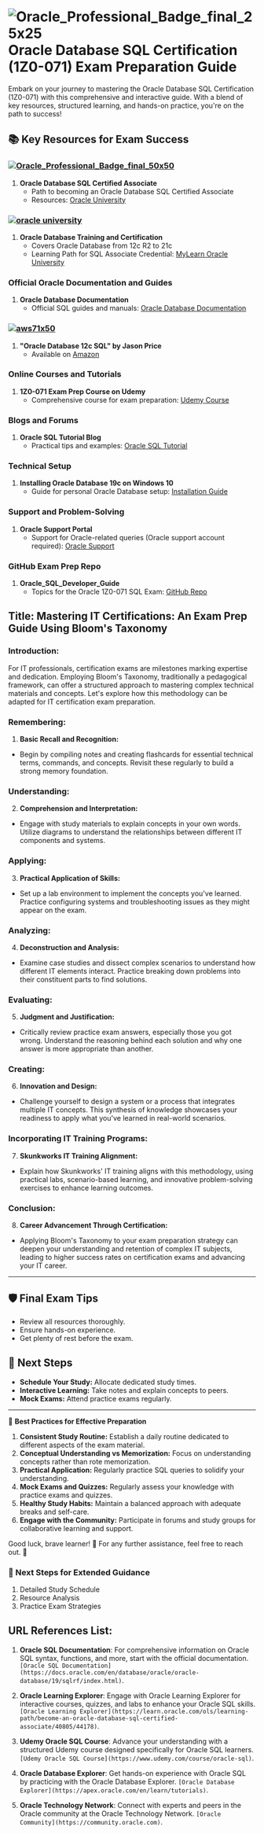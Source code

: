 # ![Oracle_Professional_Badge_final_25x25](https://github.com/skunkworksza/ken099-lunde/assets/126121348/fdb530d1-7a6e-4464-9dfb-4bb1d2715ef8) Oracle Database SQL Certification (1Z0-071) Exam Preparation Guide

Embark on your journey to mastering the Oracle Database SQL Certification (1Z0-071) with this comprehensive and interactive guide. With a blend of key resources, structured learning, and hands-on practice, you're on the path to success!

## 📚 **Key Resources for Exam Success**

### [![Oracle_Professional_Badge_final_50x50](https://github.com/skunkworksza/ken099-lunde/assets/126121348/38da7aa1-7ba9-4baf-8236-04133a293697)](https://education.oracle.com/oracle-database-sql-certified-associate/trackp_457)
1. **Oracle Database SQL Certified Associate**
   - Path to becoming an Oracle Database SQL Certified Associate
   - Resources: [Oracle University](https://education.oracle.com/)

### [![oracle university](https://github.com/skunkworksza/ken099-lunde/assets/126121348/aad7362f-ef34-4df6-8e2c-fea287f5375c)](https://education.oracle.com/product/pexam_1Z0-071)
1. **Oracle Database Training and Certification**
   - Covers Oracle Database from 12c R2 to 21c
   - Learning Path for SQL Associate Credential: [MyLearn Oracle University](https://education.oracle.com/product/pexam_1Z0-071)

### Official Oracle Documentation and Guides
1. **Oracle Database Documentation**
   - Official SQL guides and manuals: [Oracle Database Documentation](https://docs.oracle.com/en/database/)

### [![aws71x50](https://github.com/skunkworksza/ken099-lunde/assets/126121348/19003335-9fa4-491e-9f80-ef6c984cb3a3)](https://a.co/d/iS7egJq) 
1. **"Oracle Database 12c SQL" by Jason Price**
   - Available on [Amazon](https://a.co/d/iS7egJq)

### Online Courses and Tutorials
1. **1Z0-071 Exam Prep Course on Udemy**
   - Comprehensive course for exam preparation: [Udemy Course](https://www.udemy.com/course/oracle-database-sql-certified-associate-1z0-071-exam-prep/)

### Blogs and Forums
1. **Oracle SQL Tutorial Blog**
   - Practical tips and examples: [Oracle SQL Tutorial](https://www.oracle.com/sql-tutorial/)

### Technical Setup
1. **Installing Oracle Database 19c on Windows 10**
   - Guide for personal Oracle Database setup: [Installation Guide](https://www.oracle.com/database/technologies/appdev/sqldeveloper-19c.html)

### Support and Problem-Solving
1. **Oracle Support Portal**
   - Support for Oracle-related queries (Oracle support account required): [Oracle Support](https://support.oracle.com/)

### GitHub Exam Prep Repo
1. **Oracle_SQL_Developer_Guide**
   - Topics for the Oracle 1Z0-071 SQL Exam: [GitHub Repo](https://github.com/)

## **Title: Mastering IT Certifications: An Exam Prep Guide Using Bloom's Taxonomy**

### **Introduction:**
For IT professionals, certification exams are milestones marking expertise and dedication. Employing Bloom's Taxonomy, traditionally a pedagogical framework, can offer a structured approach to mastering complex technical materials and concepts. Let's explore how this methodology can be adapted for IT certification exam preparation.

### **Remembering:**
1. **Basic Recall and Recognition:**
  - Begin by compiling notes and creating flashcards for essential technical terms, commands, and concepts. Revisit these regularly to build a strong memory foundation.

### **Understanding:**
2. **Comprehension and Interpretation:**
  - Engage with study materials to explain concepts in your own words. Utilize diagrams to understand the relationships between different IT components and systems.

### **Applying:**
3. **Practical Application of Skills:**
  - Set up a lab environment to implement the concepts you've learned. Practice configuring systems and troubleshooting issues as they might appear on the exam.

### **Analyzing:**
4. **Deconstruction and Analysis:**
  - Examine case studies and dissect complex scenarios to understand how different IT elements interact. Practice breaking down problems into their constituent parts to find solutions.

### **Evaluating:**
5. **Judgment and Justification:**
  - Critically review practice exam answers, especially those you got wrong. Understand the reasoning behind each solution and why one answer is more appropriate than another.

### **Creating:**
6. **Innovation and Design:**
  - Challenge yourself to design a system or a process that integrates multiple IT concepts. This synthesis of knowledge showcases your readiness to apply what you've learned in real-world scenarios.

### **Incorporating IT Training Programs:**
7. **Skunkworks IT Training Alignment:**
  - Explain how Skunkworks' IT training aligns with this methodology, using practical labs, scenario-based learning, and innovative problem-solving exercises to enhance learning outcomes.

### **Conclusion:**
8. **Career Advancement Through Certification:**
  - Applying Bloom's Taxonomy to your exam preparation strategy can deepen your understanding and retention of complex IT subjects, leading to higher success rates on certification exams and advancing your IT career.

---

## 🛡️ **Final Exam Tips**
- Review all resources thoroughly.
- Ensure hands-on experience.
- Get plenty of rest before the exam.

## 🧭 **Next Steps**
- **Schedule Your Study:** Allocate dedicated study times.
- **Interactive Learning:** Take notes and explain concepts to peers.
- **Mock Exams:** Attend practice exams regularly.

---

🌟 **Best Practices for Effective Preparation**
1. **Consistent Study Routine:** Establish a daily routine dedicated to different aspects of the exam material.
2. **Conceptual Understanding vs Memorization:** Focus on understanding concepts rather than rote memorization.
3. **Practical Application:** Regularly practice SQL queries to solidify your understanding.
4. **Mock Exams and Quizzes:** Regularly assess your knowledge with practice exams and quizzes.
5. **Healthy Study Habits:** Maintain a balanced approach with adequate breaks and self-care.
6. **Engage with the Community:** Participate in forums and study groups for collaborative learning and support.

Good luck, brave learner! 🌠 For any further assistance, feel free to reach out. 💌

### 📌 Next Steps for Extended Guidance
1. Detailed Study Schedule
2. Resource Analysis
3. Practice Exam Strategies


## **URL References List:**

1. **Oracle SQL Documentation**: For comprehensive information on Oracle SQL syntax, functions, and more, start with the official documentation. `[Oracle SQL Documentation](https://docs.oracle.com/en/database/oracle/oracle-database/19/sqlrf/index.html)`.

2. **Oracle Learning Explorer**: Engage with Oracle Learning Explorer for interactive courses, quizzes, and labs to enhance your Oracle SQL skills. `[Oracle Learning Explorer](https://learn.oracle.com/ols/learning-path/become-an-oracle-database-sql-certified-associate/40805/44178)`.

3. **Udemy Oracle SQL Course**: Advance your understanding with a structured Udemy course designed specifically for Oracle SQL learners. `[Udemy Oracle SQL Course](https://www.udemy.com/course/oracle-sql)`.

4. **Oracle Database Explorer**: Get hands-on experience with Oracle SQL by practicing with the Oracle Database Explorer. `[Oracle Database Explorer](https://apex.oracle.com/en/learn/tutorials)`.

5. **Oracle Technology Network**: Connect with experts and peers in the Oracle community at the Oracle Technology Network. `[Oracle Community](https://community.oracle.com)`.

